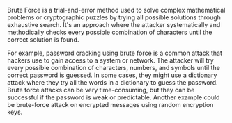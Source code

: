 

Brute Force is a trial-and-error method used to solve complex mathematical problems or cryptographic puzzles by trying all possible solutions through exhaustive search. It's an approach where the attacker systematically and methodically checks every possible combination of characters until the correct solution is found. 

For example, password cracking using brute force is a common attack that hackers use to gain access to a system or network. The attacker will try every possible combination of characters, numbers, and symbols until the correct password is guessed. In some cases, they might use a dictionary attack where they try all the words in a dictionary to guess the password. Brute force attacks can be very time-consuming, but they can be successful if the password is weak or predictable. Another example could be brute-force attack on encrypted messages using random encryption keys.